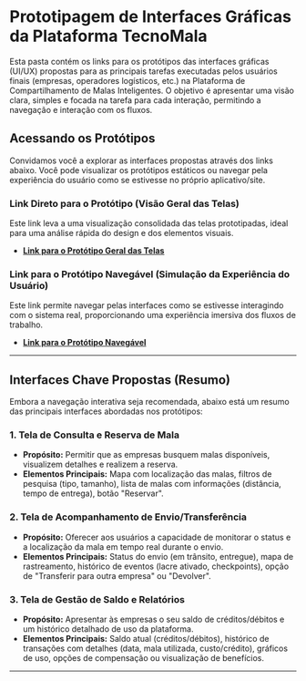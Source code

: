 # Prototipagem de Interfaces Gráficas da Plataforma TecnoMala

Esta pasta contém os links para os protótipos das interfaces gráficas (UI/UX) propostas para as principais tarefas executadas pelos usuários finais (empresas, operadores logísticos, etc.) na Plataforma de Compartilhamento de Malas Inteligentes. O objetivo é apresentar uma visão clara, simples e focada na tarefa para cada interação, permitindo a navegação e interação com os fluxos.

## Acessando os Protótipos

Convidamos você a explorar as interfaces propostas através dos links abaixo. Você pode visualizar os protótipos estáticos ou navegar pela experiência do usuário como se estivesse no próprio aplicativo/site.

### Link Direto para o Protótipo (Visão Geral das Telas)
Este link leva a uma visualização consolidada das telas prototipadas, ideal para uma análise rápida do design e dos elementos visuais.
* [**Link para o Protótipo Geral das Telas**](https://app.quant-ux.com/#/share.html?h=a2aa10auvzMeAHEBLBLDpmFeZs5nyQv1m45ywaaMd4brTEpYG7vXUZcJa532)

### Link para o Protótipo Navegável (Simulação da Experiência do Usuário)
Este link permite navegar pelas interfaces como se estivesse interagindo com o sistema real, proporcionando uma experiência imersiva dos fluxos de trabalho.
* [**Link para o Protótipo Navegável**](https://app.quant-ux.com/#/test.html?h=a2aa10auvzMeAHEBLBLDpmFeZs5nyQv1m45ywaaMd4brTEpYG7vXUZcJa532&ln=en)

---

## Interfaces Chave Propostas (Resumo)

Embora a navegação interativa seja recomendada, abaixo está um resumo das principais interfaces abordadas nos protótipos:

### 1. Tela de Consulta e Reserva de Mala
* **Propósito:** Permitir que as empresas busquem malas disponíveis, visualizem detalhes e realizem a reserva.
* **Elementos Principais:** Mapa com localização das malas, filtros de pesquisa (tipo, tamanho), lista de malas com informações (distância, tempo de entrega), botão "Reservar".

### 2. Tela de Acompanhamento de Envio/Transferência
* **Propósito:** Oferecer aos usuários a capacidade de monitorar o status e a localização da mala em tempo real durante o envio.
* **Elementos Principais:** Status do envio (em trânsito, entregue), mapa de rastreamento, histórico de eventos (lacre ativado, checkpoints), opção de "Transferir para outra empresa" ou "Devolver".

### 3. Tela de Gestão de Saldo e Relatórios
* **Propósito:** Apresentar às empresas o seu saldo de créditos/débitos e um histórico detalhado de uso da plataforma.
* **Elementos Principais:** Saldo atual (créditos/débitos), histórico de transações com detalhes (data, mala utilizada, custo/crédito), gráficos de uso, opções de compensação ou visualização de benefícios.

---